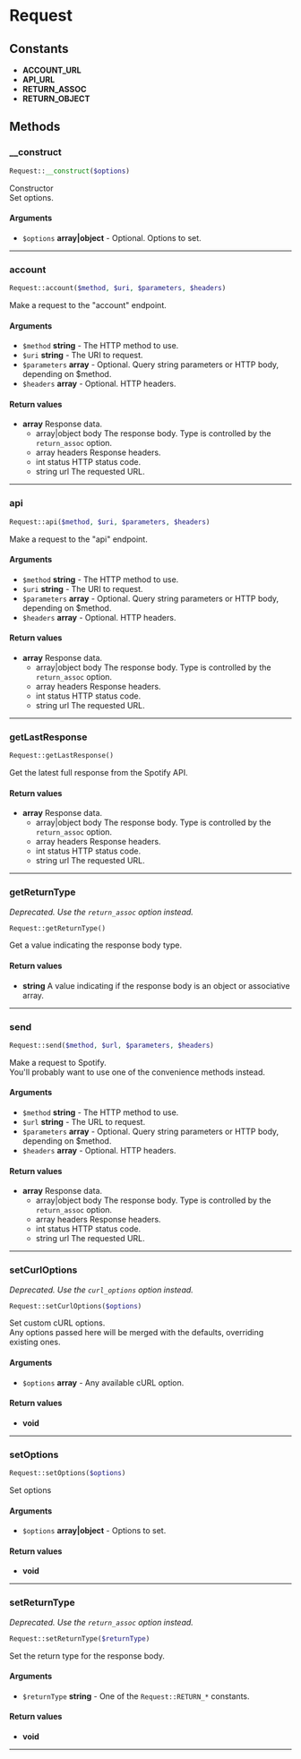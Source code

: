 # Request

## Constants
* **ACCOUNT_URL**
* **API_URL**
* **RETURN_ASSOC**
* **RETURN_OBJECT**

## Methods
### __construct


```php
Request::__construct($options)
```

Constructor<br>
Set options.

#### Arguments
* `$options` **array\|object** - Optional. Options to set.


---
### account


```php
Request::account($method, $uri, $parameters, $headers)
```

Make a request to the "account" endpoint.

#### Arguments
* `$method` **string** - The HTTP method to use.
* `$uri` **string** - The URI to request.
* `$parameters` **array** - Optional. Query string parameters or HTTP body, depending on $method.
* `$headers` **array** - Optional. HTTP headers.

#### Return values
* **array** Response data.
    * array\|object body The response body. Type is controlled by the `return_assoc` option.
    * array headers Response headers.
    * int status HTTP status code.
    * string url The requested URL.

---
### api


```php
Request::api($method, $uri, $parameters, $headers)
```

Make a request to the "api" endpoint.

#### Arguments
* `$method` **string** - The HTTP method to use.
* `$uri` **string** - The URI to request.
* `$parameters` **array** - Optional. Query string parameters or HTTP body, depending on $method.
* `$headers` **array** - Optional. HTTP headers.

#### Return values
* **array** Response data.
    * array\|object body The response body. Type is controlled by the `return_assoc` option.
    * array headers Response headers.
    * int status HTTP status code.
    * string url The requested URL.

---
### getLastResponse


```php
Request::getLastResponse()
```

Get the latest full response from the Spotify API.


#### Return values
* **array** Response data.
    * array\|object body The response body. Type is controlled by the `return_assoc` option.
    * array headers Response headers.
    * int status HTTP status code.
    * string url The requested URL.

---
### getReturnType

_Deprecated. Use the `return_assoc` option instead._

```php
Request::getReturnType()
```

Get a value indicating the response body type.


#### Return values
* **string** A value indicating if the response body is an object or associative array.

---
### send


```php
Request::send($method, $url, $parameters, $headers)
```

Make a request to Spotify.<br>
You'll probably want to use one of the convenience methods instead.

#### Arguments
* `$method` **string** - The HTTP method to use.
* `$url` **string** - The URL to request.
* `$parameters` **array** - Optional. Query string parameters or HTTP body, depending on $method.
* `$headers` **array** - Optional. HTTP headers.

#### Return values
* **array** Response data.
    * array\|object body The response body. Type is controlled by the `return_assoc` option.
    * array headers Response headers.
    * int status HTTP status code.
    * string url The requested URL.

---
### setCurlOptions

_Deprecated. Use the `curl_options` option instead._

```php
Request::setCurlOptions($options)
```

Set custom cURL options.<br>
Any options passed here will be merged with the defaults, overriding existing ones.

#### Arguments
* `$options` **array** - Any available cURL option.

#### Return values
* **void** 

---
### setOptions


```php
Request::setOptions($options)
```

Set options

#### Arguments
* `$options` **array\|object** - Options to set.

#### Return values
* **void** 

---
### setReturnType

_Deprecated. Use the `return_assoc` option instead._

```php
Request::setReturnType($returnType)
```

Set the return type for the response body.

#### Arguments
* `$returnType` **string** - One of the `Request::RETURN_*` constants.

#### Return values
* **void** 

---
